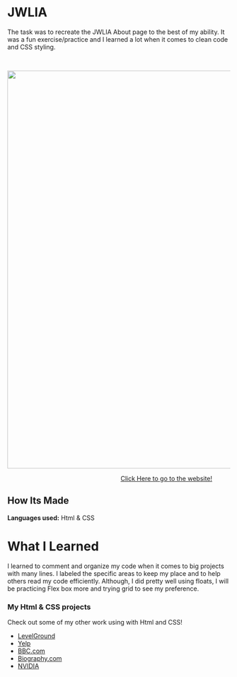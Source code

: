 # JWLIA

The task was to recreate the JWLIA About page to the best of my ability. It was a fun exercise/practice and I learned a lot when it comes to clean code and CSS styling.

&emsp;

<img src="https://github.com/DashlinS/JWLIA/blob/main/gifs/JWLIADemo.gif" width="900">

&emsp;&emsp;&emsp;&emsp;&emsp;&emsp;&emsp;&emsp;&emsp;&emsp;&emsp;&emsp;&emsp;&emsp;&emsp;&emsp;&emsp;&emsp;  [Click Here to go to the website!](https://jwlimirror.netlify.app/)




## How Its Made 

**Languages used:** Html & CSS

# What I Learned

I learned to comment and organize my code when it comes to big projects with many lines. I labeled the specific areas to keep my place and to help others read my code efficiently. Although, I did pretty well using floats, I will be practicing Flex box more and trying grid to see my preference. 


### My Html & CSS projects 

Check out some of my other work using with Html and CSS!

* [LevelGround](https://github.com/DashlinS/LEVELGROUND)
* [Yelp](https://yellp.netlify.app/)
* [BBC.com](https://github.com/DashlinS/BBCWebsite)
* [Biography.com](https://github.com/DashlinS/Biography)
* [NVIDIA](https://github.com/DashlinS/nvidia)
